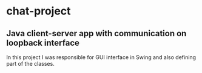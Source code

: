 # chat-project
## Java client-server app with communication on loopback interface

In this project I was responsible for GUI interface in Swing and also defining part of the classes. 
